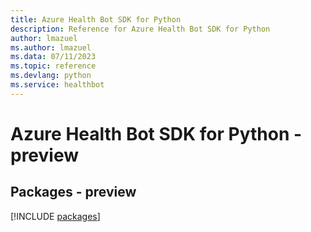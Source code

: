 ```yaml
---
title: Azure Health Bot SDK for Python
description: Reference for Azure Health Bot SDK for Python
author: lmazuel
ms.author: lmazuel
ms.data: 07/11/2023
ms.topic: reference
ms.devlang: python
ms.service: healthbot
---
```

# Azure Health Bot SDK for Python - preview
## Packages - preview
[!INCLUDE [packages](health-bot-index.md)]
